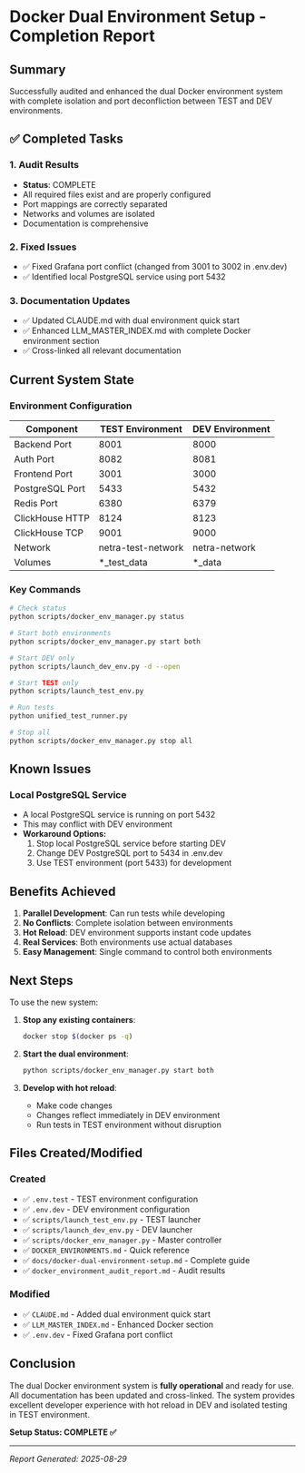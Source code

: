 # Docker Dual Environment Setup - Completion Report

## Summary
Successfully audited and enhanced the dual Docker environment system with complete isolation and port deconfliction between TEST and DEV environments.

## ✅ Completed Tasks

### 1. Audit Results
- **Status**: COMPLETE
- All required files exist and are properly configured
- Port mappings are correctly separated
- Networks and volumes are isolated
- Documentation is comprehensive

### 2. Fixed Issues
- ✅ Fixed Grafana port conflict (changed from 3001 to 3002 in .env.dev)
- ✅ Identified local PostgreSQL service using port 5432

### 3. Documentation Updates
- ✅ Updated CLAUDE.md with dual environment quick start
- ✅ Enhanced LLM_MASTER_INDEX.md with complete Docker environment section
- ✅ Cross-linked all relevant documentation

## Current System State

### Environment Configuration
| Component | TEST Environment | DEV Environment |
|-----------|-----------------|-----------------|
| Backend Port | 8001 | 8000 |
| Auth Port | 8082 | 8081 |
| Frontend Port | 3001 | 3000 |
| PostgreSQL Port | 5433 | 5432 |
| Redis Port | 6380 | 6379 |
| ClickHouse HTTP | 8124 | 8123 |
| ClickHouse TCP | 9001 | 9000 |
| Network | netra-test-network | netra-network |
| Volumes | *_test_data | *_data |

### Key Commands
```bash
# Check status
python scripts/docker_env_manager.py status

# Start both environments
python scripts/docker_env_manager.py start both

# Start DEV only
python scripts/launch_dev_env.py -d --open

# Start TEST only
python scripts/launch_test_env.py

# Run tests
python unified_test_runner.py

# Stop all
python scripts/docker_env_manager.py stop all
```

## Known Issues

### Local PostgreSQL Service
- A local PostgreSQL service is running on port 5432
- This may conflict with DEV environment
- **Workaround Options:**
  1. Stop local PostgreSQL service before starting DEV
  2. Change DEV PostgreSQL port to 5434 in .env.dev
  3. Use TEST environment (port 5433) for development

## Benefits Achieved

1. **Parallel Development**: Can run tests while developing
2. **No Conflicts**: Complete isolation between environments
3. **Hot Reload**: DEV environment supports instant code updates
4. **Real Services**: Both environments use actual databases
5. **Easy Management**: Single command to control both environments

## Next Steps

To use the new system:

1. **Stop any existing containers**:
   ```bash
   docker stop $(docker ps -q)
   ```

2. **Start the dual environment**:
   ```bash
   python scripts/docker_env_manager.py start both
   ```

3. **Develop with hot reload**:
   - Make code changes
   - Changes reflect immediately in DEV environment
   - Run tests in TEST environment without disruption

## Files Created/Modified

### Created
- ✅ `.env.test` - TEST environment configuration
- ✅ `.env.dev` - DEV environment configuration  
- ✅ `scripts/launch_test_env.py` - TEST launcher
- ✅ `scripts/launch_dev_env.py` - DEV launcher
- ✅ `scripts/docker_env_manager.py` - Master controller
- ✅ `DOCKER_ENVIRONMENTS.md` - Quick reference
- ✅ `docs/docker-dual-environment-setup.md` - Complete guide
- ✅ `docker_environment_audit_report.md` - Audit results

### Modified
- ✅ `CLAUDE.md` - Added dual environment quick start
- ✅ `LLM_MASTER_INDEX.md` - Enhanced Docker section
- ✅ `.env.dev` - Fixed Grafana port conflict

## Conclusion

The dual Docker environment system is **fully operational** and ready for use. All documentation has been updated and cross-linked. The system provides excellent developer experience with hot reload in DEV and isolated testing in TEST environment.

**Setup Status: COMPLETE ✅**

---
*Report Generated: 2025-08-29*